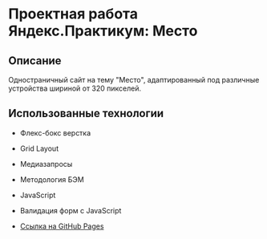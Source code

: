 # Проектная работа Яндекс.Практикум: Место

## Описание
Одностраничный сайт на тему "Место", адаптированный под различные устройства шириной от 320 пикселей.

## Использованные технологии
* Флекс-бокс верстка
* Grid Layout
* Медиазапросы
* Методология БЭМ
* JavaScript
* Валидация форм с JavaScript

* [Ссылка на GitHub Pages](https://zyanets.github.io/mesto/)

